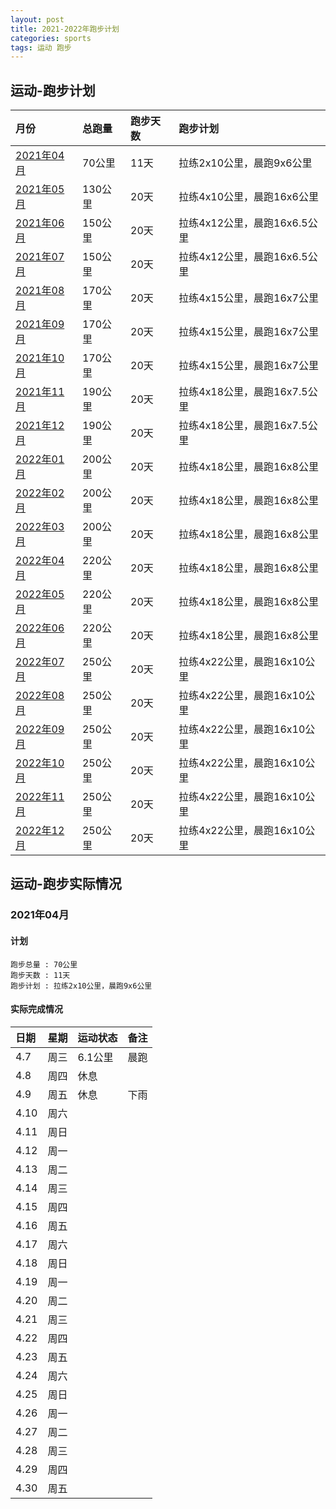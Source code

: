 ```yaml
---
layout: post
title: 2021-2022年跑步计划
categories: sports 
tags: 运动 跑步
---
```


## 运动-跑步计划 ##

| 月份 |  总跑量 | 跑步天数 | 跑步计划 |
| :--------- | :------ | :--- | :----------- |
| [2021年04月](#2021年04月) | 70公里  | 11天 | 拉练2x10公里，晨跑9x6公里 |
| [2021年05月](#2021年05月) | 130公里 | 20天 | 拉练4x10公里，晨跑16x6公里 |
| [2021年06月](#2021年06月) | 150公里 | 20天 | 拉练4x12公里，晨跑16x6.5公里 |
| [2021年07月](#2021年07月) | 150公里 | 20天 | 拉练4x12公里，晨跑16x6.5公里 |
| [2021年08月](#2021年08月) | 170公里 | 20天 | 拉练4x15公里，晨跑16x7公里 |
| [2021年09月](#2021年09月) | 170公里 | 20天 | 拉练4x15公里，晨跑16x7公里 |
| [2021年10月](#2021年10月) | 170公里 | 20天 | 拉练4x15公里，晨跑16x7公里 |
| [2021年11月](#2021年11月) | 190公里 | 20天 | 拉练4x18公里，晨跑16x7.5公里 |
| [2021年12月](#2021年12月) | 190公里 | 20天 | 拉练4x18公里，晨跑16x7.5公里 |
| [2022年01月](#2022年01月) | 200公里 | 20天 | 拉练4x18公里，晨跑16x8公里 |
| [2022年02月](#2022年02月) | 200公里 | 20天 | 拉练4x18公里，晨跑16x8公里 |
| [2022年03月](#2022年03月) | 200公里 | 20天 | 拉练4x18公里，晨跑16x8公里 |
| [2022年04月](#2022年04月) | 220公里 | 20天 | 拉练4x18公里，晨跑16x8公里 |
| [2022年05月](#2022年05月) | 220公里 | 20天 | 拉练4x18公里，晨跑16x8公里 |
| [2022年06月](#2022年06月) | 220公里 | 20天 | 拉练4x18公里，晨跑16x8公里 |
| [2022年07月](#2022年07月) | 250公里 | 20天 | 拉练4x22公里，晨跑16x10公里 |
| [2022年08月](#2022年08月) | 250公里 | 20天 | 拉练4x22公里，晨跑16x10公里 |
| [2022年09月](#2022年09月) | 250公里 | 20天 | 拉练4x22公里，晨跑16x10公里 |
| [2022年10月](#2022年10月) | 250公里 | 20天 | 拉练4x22公里，晨跑16x10公里 |
| [2022年11月](#2022年11月) | 250公里 | 20天 | 拉练4x22公里，晨跑16x10公里 |
| [2022年12月](#2022年12月) | 250公里 | 20天 | 拉练4x22公里，晨跑16x10公里 |

## 运动-跑步实际情况 ##

### 2021年04月 ###

#### 计划 ####

    跑步总量 : 70公里
    跑步天数 : 11天
    跑步计划 : 拉练2x10公里，晨跑9x6公里

#### 实际完成情况 ####

| 日期 | 星期 | 运动状态 | 备注 |
| :--- | :---- | :---- | :---- |
| 4.7  | 周三 | 6.1公里 | 晨跑 | 
| 4.8  | 周四 | 休息  | | 
| 4.9  | 周五 | 休息  | 下雨 | 
| 4.10 | 周六 |  |  |
| 4.11 | 周日 |  |  |
| 4.12 | 周一 |  |  |
| 4.13 | 周二 |  |  |
| 4.14 | 周三 |  |  |
| 4.15 | 周四 |  |  |
| 4.16 | 周五 |  |  |
| 4.17 | 周六 |  |  |
| 4.18 | 周日 |  |  |
| 4.19 | 周一 |  |  |
| 4.20 | 周二 |  |  |
| 4.21 | 周三 |  |  |
| 4.22 | 周四 |  |  |
| 4.23 | 周五 |  |  |
| 4.24 | 周六 |  |  |
| 4.25 | 周日 |  |  |
| 4.26 | 周一 |  |  |
| 4.27 | 周二 |  |  |
| 4.28 | 周三 |  |  |
| 4.29 | 周四 |  |  |
| 4.30 | 周五 |  |  |
